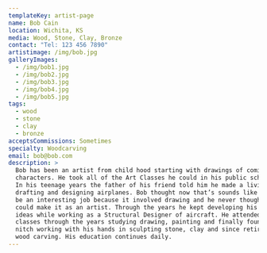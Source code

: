 ```yaml
---
templateKey: artist-page
name: Bob Cain
location: Wichita, KS
media: Wood, Stone, Clay, Bronze
contact: "Tel: 123 456 7890"
artistimage: /img/bob.jpg
galleryImages:
  - /img/bob1.jpg
  - /img/bob2.jpg
  - /img/bob3.jpg
  - /img/bob4.jpg
  - /img/bob5.jpg
tags:
  - wood
  - stone
  - clay
  - bronze
acceptsCommissions: Sometimes
specialty: Woodcarving
email: bob@bob.com
description: >
  Bob has been an artist from child hood starting with drawings of comic book
  characters. He took all of the Art Classes he could in his public school days.
  In his teenage years the father of his friend told him he made a living by
  drafting and designing airplanes. Bob thought now that’s sounds like it might
  be an interesting job because it involved drawing and he never thought he
  could make it as an artist. Through the years he kept developing his artistic
  ideas while working as a Structural Designer of aircraft. He attended several
  classes through the years studying drawing, painting and finally found his
  nitch working with his hands in sculpting stone, clay and since retirement
  wood carving. His education continues daily.
---
```

